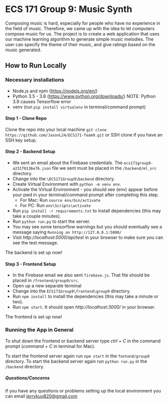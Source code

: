 # ECS 171 Group 9: Music Synth
Composing music is hard, especially for people who have no experience in the field of music. 
Therefore, we came up with the idea to let computers compose music for us. The project is to create a web application 
that uses our machine learning algorithm to generate simple music melodies. The user can specify the theme of their music, 
and give ratings based on the music generated.

## How to Run Locally
### Necessary installations
* Node.js and npm (https://nodejs.org/en/)
* Python 3.5 - 3.8 (https://www.python.org/downloads/)  NOTE: Python 3.9 causes Tensorflow error
* venv (run `pip install virtualenv` in terminal/command prompt)

#### Step 1 - Clone Repo
Clone the repo into your local machine
`git clone https://github.com/JasonL24/ECS171-Team9.git` or SSH clone if you have an SSH key setup.

#### Step 2 - Backend Setup
* We sent an email about the Firebase credentials. The `ecs171group9-a231f0136e76.json` file we sent must be placed in the `/backend/ml_src` directory.
* Change into the `\ECS171Group9\backend` directory.
* Create Virtual Environment with `python -m venv env`.
* Activate the Virtual Environment - you should see (env) appear before your pwd in your terminal/command prompt after completing this step.
   * For Mac: Run `source env/bin/activate`
   * For PC: Run `env\Scripts\activate`
* Run `pip install -r requirements.txt` to install dependencies (this may take a couple minutes). 
* Run `python run.py` to start the server.
* You may see some tensorflow warnings but you should eventually see a message saying `Running on http://127.0.0.1:5000/`
* Visit *http://localhost:5000/api/test* in your browser to make sure you can see the test message.

The backend is set up now!

#### Step 3 - Frontend Setup
* In the Firebase email we also sent `firebase.js`. That file should be placed in `/frontend/group9/src`.
* Open up a new separate terminal
* Change into the `ECS171Group9\frontend\group9` directory.
* Run `npm install` to install the dependencies (this may take a minute or two).
* Run `npm start`. It should open *http://localhost:3000/* in your browser.

The frontend is set up now!

### Running the App in General
To shut down the frontend or backend server type *ctrl* + *C* in the command prompt (*command* + *C* in terminal for Mac).

To start the frontend server again run `npm start` in the `fontend/group9` directory.
To start the backend server again run `python run.py` in the `/backend` directory.


##### Questions/Concerns
If you have any questions or problems setting up the local environment you can email jerrykuo820@gmail.com
